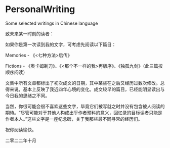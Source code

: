 # PersonalWriting

Some selected writings in Chinese language

致未来某一时刻的读者：

如果你是第一次读到我的文字，可考虑先阅读以下篇目：

Memories - 《<七种方法>后传》

Fictions - 《奥卡姆剃刀》、《<那个不一样的我>再版序》、《独孤九剑》（此三篇按顺序阅读）

文集中所有文章都标出了初次成文的日期，其中某些在之后又经历过数次修改。总得来说，基本上反映了我近四年心境的变化。成文较早的篇目，已经能明显读出与今日我的思绪之不同。

当然，你很可能会很不喜欢这些文字，毕竟它们被写就之时并没有包含被人阅读的期待。“尽管可能对于其他人构成出乎作者预料的意义，回忆录的目标读者只能是作者本人。”这些文字是一座纪念碑，关于我那些最不同寻常的经历们。



祝你阅读愉快。

二零二二年十月


